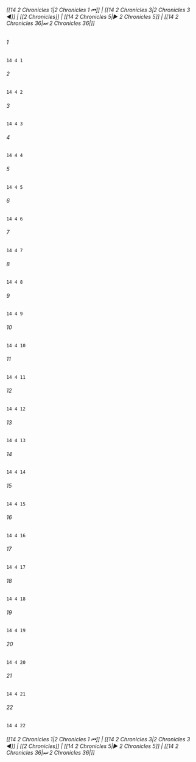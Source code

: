 
###### [[14 2 Chronicles 1|2 Chronicles 1 ⏮]] | [[14 2 Chronicles 3|2 Chronicles 3 ◀]] | [[2 Chronicles]] | [[14 2 Chronicles 5|▶ 2 Chronicles 5]] | [[14 2 Chronicles 36|⏭ 2 Chronicles 36|]]

###### 1
``` verse
14 4 1 
```
###### 2
``` verse
14 4 2 
```
###### 3
``` verse
14 4 3 
```
###### 4
``` verse
14 4 4 
```
###### 5
``` verse
14 4 5 
```
###### 6
``` verse
14 4 6 
```
###### 7
``` verse
14 4 7 
```
###### 8
``` verse
14 4 8 
```
###### 9
``` verse
14 4 9 
```
###### 10
``` verse
14 4 10 
```
###### 11
``` verse
14 4 11 
```
###### 12
``` verse
14 4 12 
```
###### 13
``` verse
14 4 13 
```
###### 14
``` verse
14 4 14 
```
###### 15
``` verse
14 4 15 
```
###### 16
``` verse
14 4 16 
```
###### 17
``` verse
14 4 17 
```
###### 18
``` verse
14 4 18 
```
###### 19
``` verse
14 4 19 
```
###### 20
``` verse
14 4 20 
```
###### 21
``` verse
14 4 21 
```
###### 22
``` verse
14 4 22 
```

###### [[14 2 Chronicles 1|2 Chronicles 1 ⏮]] | [[14 2 Chronicles 3|2 Chronicles 3 ◀]] | [[2 Chronicles]] | [[14 2 Chronicles 5|▶ 2 Chronicles 5]] | [[14 2 Chronicles 36|⏭ 2 Chronicles 36|]]

